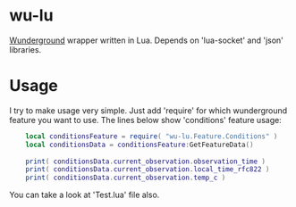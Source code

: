 # wu-lu
[Wunderground](https://www.wunderground.com) wrapper written in Lua.
Depends on 'lua-socket' and 'json' libraries.

# Usage
I try to make usage very simple. Just add 'require' for which wunderground feature you want to use.
The lines below show 'conditions' feature usage:
```lua
	local conditionsFeature = require( "wu-lu.Feature.Conditions" )
	local conditionsData = conditionsFeature:GetFeatureData()
	
	print( conditionsData.current_observation.observation_time )
	print( conditionsData.current_observation.local_time_rfc822 )
	print( conditionsData.current_observation.temp_c )
```
	
You can take a look at 'Test.lua' file also.
